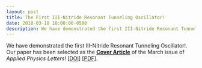 ```yaml
---
layout: post
title: The First III-Nitride Resonant Tunneling Oscillator!
date: 2018-03-18 10:00:00-0500
description: We have demonstrated the first III-Nitride Resonant Tunneling Oscillator!
---
```

We have demonstrated the first III-Nitride Resonant Tunneling Oscillator!.
Our paper has been selected as the <a href="https://aip.scitation.org/action/showLargeCover?doi=10.1063%2Fapl.2018.112.issue-10" target="\_blank">__Cover Article__</a> of the March issue of _Applied Physics Letters_! [<a href="https://doi.org/10.1063/1.5016414" target="\_blank">DOI</a>] [<a href="{{ '20180318_APL_RTD_Oscillator.pdf' | prepend: '/assets/pdf/' | prepend: site.baseurl | prepend: site.url }}" target="\_blank">PDF</a>].
